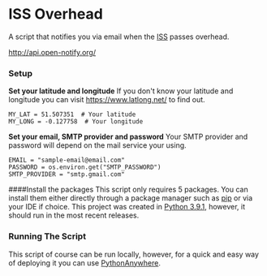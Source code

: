 # ISS Overhead

A script that notifies you via email when the [ISS](https://en.wikipedia.org/wiki/International_Space_Station) passes overhead.

http://api.open-notify.org/

### Setup

**Set your latitude and longitude**
If you don't know your latitude and longitude you can visit https://www.latlong.net/ to find out.
```
MY_LAT = 51.507351  # Your latitude
MY_LONG = -0.127758  # Your longitude
```
**Set your email, SMTP provider and password**
Your SMTP provider and password will depend on the mail service your using.
```
EMAIL = "sample-email@email.com"
PASSWORD = os.environ.get("SMTP_PASSWORD")
SMTP_PROVIDER = "smtp.gmail.com"
```

####Install the packages
This script only requires 5 packages. You can install them either directly through a package manager such as [pip](https://pypi.org/project/pip/) or via your IDE if choice. This project was created in [Python 3.9.1](https://www.python.org/downloads/release/python-391/), however, it should run in the most recent releases.

### Running The Script
This script of course can be run locally, however, for a quick and easy way of deploying it you can use [PythonAnywhere](https://www.pythonanywhere.com/).
